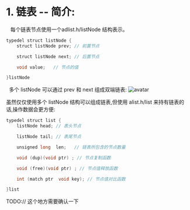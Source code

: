 # 1. 链表 -- 简介:

   每个链表节点使用一个adlist.h/listNode 结构表示。

```java
typedel struct listNode {
    struct listNode prev; // 前置节点

    struct listNode next; // 后置节点

    void value;   // 节点的值

}listNode
```

  多个 listNode 可以通过 prev 和 next 组成双端链表: ![avatar](../../.gitbook/assets/linknode.png)

虽然仅仅使用多个 listNode 结构可以组成链表,但使用 alist.h/list 来持有链表的话,操作数据会更方便:

```java
typedel struct list {
    listNode head; // 表头节点

    listNode tail; // 表尾节点

    unsigned long  len;   // 链表所包含的节点数量

    void (dup)(void ptr) ; // 节点复制函数

    void (free)(void ptr) ; // 节点值释放函数

    int (match ptr  void key); // 节点值对比函数

}list
```

TODO:// 这个地方需要确认一下

